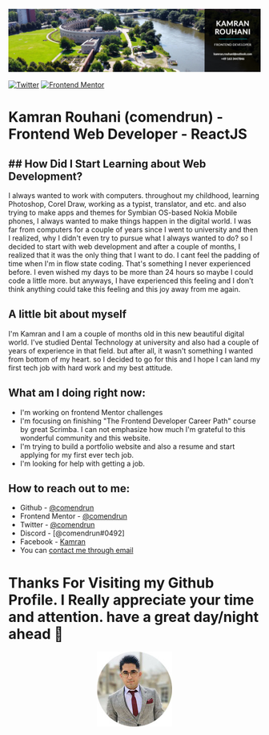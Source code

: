 ![Learning Frontend Web Developer with passion and eagerness to learn something new every day](./images/Capture.PNG)

<div align="left">
    <a href="https://twitter.com/comendrun" target="_blank"><img src="https://img.shields.io/twitter/follow/comendrun?style=for-the-badge" alt="Twitter" /></a>
    <a href="https://www.frontendmentor.io/profile/comendrun" target="_blank"><img src="https://img.shields.io/badge/Frontend%20Mentor-comendrun-green" alt="Frontend Mentor" /></a>
</div>

# Kamran Rouhani (comendrun) - Frontend Web Developer - ReactJS

## ## How Did I Start Learning about Web Development?

I always wanted to work with computers. throughout my childhood, learning Photoshop, Corel Draw, working as a typist, translator, and etc. and also trying to make apps and themes for Symbian OS-based Nokia Mobile phones, I always wanted to make things happen in the digital world. I was far from computers for a couple of years since I went to university and then I realized, why I didn't even try to pursue what I always wanted to do?
so I decided to start with web development and after a couple of months, I realized that it was the only thing that I want to do. I cant feel the padding of time when I'm in flow state coding. That's something I never experienced before. I even wished my days to be more than 24 hours so maybe I could code a little more. but anyways, I have experienced this feeling and I don't think anything could take this feeling and this joy away from me again.

## A little bit about myself

I'm Kamran and I am a couple of months old in this new beautiful digital world. I've studied Dental Technology at university and also had a couple of years of experience in that field. but after all, it wasn't something I wanted from bottom of my heart. so I decided to go for this and I hope I can land my first tech job with hard work and my best attitude.

## What am I doing right now:

- I'm working on frontend Mentor challenges
- I'm focusing on finishing "The Frontend Developer Career Path" course by great Scrimba. I can not emphasize how much I'm grateful to this wonderful community and this website.
- I'm trying to build a portfolio website and also a resume and start applying for my first ever tech job.
- I'm looking for help with getting a job.

## How to reach out to me:

- Github - [@comendrun](https://github.com/comendrun)
- Frontend Mentor - [@comendrun](https://www.frontendmentor.io/profile/comendrun)
- Twitter - [@comendrun](https://twitter.com/comendrun)
- Discord - [@comendrun#0492]
- Facebook - [Kamran](https://www.facebook.com/profile.php?id=100075303231964)
- You can [contact me through email](mailto:kamran.rouhani.dev@gmail.com)

# Thanks For Visiting my Github Profile. I Really appreciate your time and attention. have a great day/night ahead 👋

<div align="center"> 
    <img alt="comendrun" src="./images/comendrun-small.jpg" />
</div>

